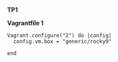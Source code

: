 **TP1**

**Vagrantfile 1**

```
Vagrant.configure("2") do |config|
  config.vm.box = "generic/rocky9"

end
```



